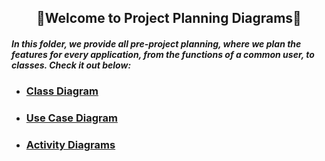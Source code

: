  <h2 align="center">💭Welcome to Project Planning Diagrams💭</h2>

##### In this folder, we provide all pre-project planning, where we plan the features for every application, from the functions of a common user, to classes. Check it out below:

* ### [Class Diagram](https://github.com/Squad-Back-End/reprography-nodejs/blob/master/docs/diagrams/diagramas_de_classe/Diagramas%20de%20Classe%20%20Back-End%20V1.png)

* ### [Use Case Diagram](https://github.com/Squad-Back-End/reprography-nodejs/blob/master/docs/diagrams/diagramas_casos_de_uso/Diagrama_de_Caso_de_Uso.png)

* ### [Activity Diagrams](https://github.com/Squad-Back-End/reprography-nodejs/tree/master/docs/diagrams/diagramas_de_atividade)

